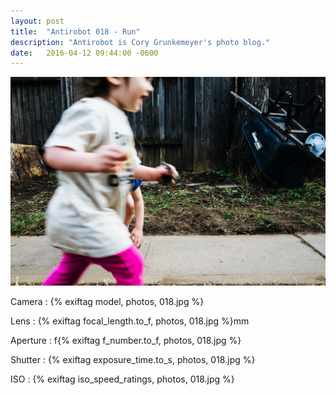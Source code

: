 ```yaml
---
layout: post
title:  "Antirobot 018 - Run"
description: "Antirobot is Cory Grunkemeyer's photo blog."
date:   2016-04-12 09:44:00 -0600
---
```


![018 - Run](/photos/018.jpg)

Camera
: {% exiftag model, photos, 018.jpg %}

Lens
: {% exiftag focal_length.to_f, photos, 018.jpg %}mm

Aperture
: f{% exiftag f_number.to_f, photos, 018.jpg %}

Shutter
: {% exiftag exposure_time.to_s, photos, 018.jpg %}

ISO
: {% exiftag iso_speed_ratings, photos, 018.jpg %}
